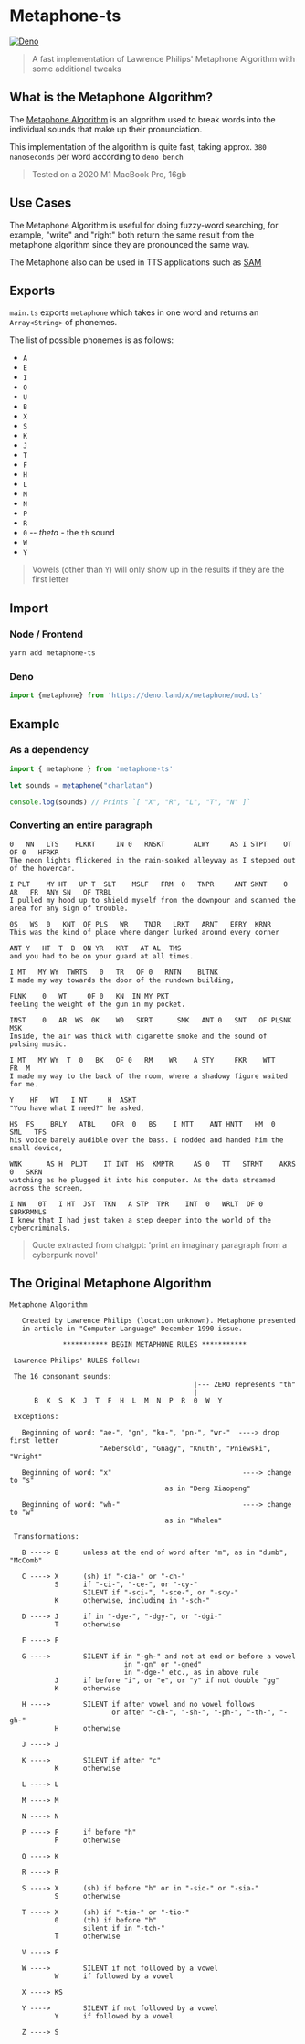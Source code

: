 # Metaphone-ts

<!--SHIELDS BEGIN-->
[![Deno](https://github.com/secondary-smiles/metaphone-ts/actions/workflows/deno.yml/badge.svg)](https://github.com/secondary-smiles/metaphone-ts/actions/workflows/deno.yml)
<!--SHIELDS END-->

> A fast implementation of Lawrence Philips' Metaphone Algorithm with some additional tweaks

## What is the Metaphone Algorithm?

The [Metaphone Algorithm](https://wikipedia.org/wiki/Metaphone) is an algorithm used to break words
into the individual sounds that make up their pronunciation.

This implementation of the algorithm is quite fast, taking approx. `380 nanoseconds` per word
according to `deno bench`
> Tested on a 2020 M1 MacBook Pro, 16gb 

## Use Cases

The Metaphone Algorithm is useful for doing fuzzy-word searching, for example, "write" and "right"
both return the same result from the metaphone algorithm since they are pronounced the same way.

The Metaphone also can be used in TTS applications such as [SAM](https://github.com/discordier/sam)

## Exports

`main.ts` exports `metaphone` which takes in one word and returns an `Array<String>` of phonemes.

The list of possible phonemes is as follows:

- `A`
- `E`
- `I`
- `O`
- `U`
- `B`
- `X`
- `S`
- `K`
- `J`
- `T`
- `F`
- `H`
- `L`
- `M`
- `N`
- `P`
- `R`
- `0` -- *theta* - the `th` sound
- `W`
- `Y`

> Vowels (other than `Y`) will only show up in the results if they are the first letter

## Import

### Node / Frontend

```bash 
yarn add metaphone-ts
```
### Deno

```ts
import {metaphone} from 'https://deno.land/x/metaphone/mod.ts'
```

## Example

### As a dependency

```ts
import { metaphone } from 'metaphone-ts'

let sounds = metaphone("charlatan")

console.log(sounds) // Prints `[ "X", "R", "L", "T", "N" ]`
```
### Converting an entire paragraph

```text
0   NN   LTS    FLKRT     IN 0   RNSKT       ALWY     AS I STPT    OT  OF 0   HFRKR     
The neon lights flickered in the rain-soaked alleyway as I stepped out of the hovercar. 

I PLT    MY HT   UP T  SLT    MSLF   FRM  0   TNPR     ANT SKNT    0   AR   FR  ANY SN   OF TRBL     
I pulled my hood up to shield myself from the downpour and scanned the area for any sign of trouble. 

0S   WS  0   KNT  OF PLS   WR    TNJR   LRKT   ARNT   EFRY  KRNR     
This was the kind of place where danger lurked around every corner 

ANT Y   HT  T  B  ON YR   KRT   AT AL  TMS  
and you had to be on your guard at all times. 

I MT   MY WY  TWRTS   0   TR   OF 0   RNTN    BLTNK     
I made my way towards the door of the rundown building, 

FLNK    0   WT     OF 0   KN  IN MY PKT  
feeling the weight of the gun in my pocket. 

INST    0   AR  WS  0K    W0   SKRT      SMK   ANT 0   SNT   OF PLSNK   MSK    
Inside, the air was thick with cigarette smoke and the sound of pulsing music. 

I MT   MY WY  T  0   BK   OF 0   RM    WR    A STY     FKR    WTT    FR  M   
I made my way to the back of the room, where a shadowy figure waited for me. 

Y    HF   WT   I NT     H  ASKT   
"You have what I need?" he asked, 

HS  FS    BRLY   ATBL    OFR  0   BS    I NTT    ANT HNTT   HM  0   SML   TFS     
his voice barely audible over the bass. I nodded and handed him the small device, 

WNK      AS H  PLJT    IT INT  HS  KMPTR     AS 0   TT   STRMT    AKRS   0   SKRN    
watching as he plugged it into his computer. As the data streamed across the screen, 

I NW   0T   I HT  JST  TKN   A STP  TPR    INT  0   WRLT  OF 0   SBRKRMNLS
I knew that I had just taken a step deeper into the world of the cybercriminals.
```
> Quote extracted from chatgpt: 'print an imaginary paragraph from a cyberpunk novel'

## The Original Metaphone Algorithm

```text
Metaphone Algorithm

   Created by Lawrence Philips (location unknown). Metaphone presented
   in article in "Computer Language" December 1990 issue.

             *********** BEGIN METAPHONE RULES ***********

 Lawrence Philips' RULES follow:

 The 16 consonant sounds:
                                             |--- ZERO represents "th"
                                             |
      B  X  S  K  J  T  F  H  L  M  N  P  R  0  W  Y

 Exceptions:

   Beginning of word: "ae-", "gn", "kn-", "pn-", "wr-"  ----> drop first letter
                      "Aebersold", "Gnagy", "Knuth", "Pniewski", "Wright"

   Beginning of word: "x"                                ----> change to "s"
                                      as in "Deng Xiaopeng"

   Beginning of word: "wh-"                              ----> change to "w"
                                      as in "Whalen"

 Transformations:

   B ----> B      unless at the end of word after "m", as in "dumb", "McComb"

   C ----> X      (sh) if "-cia-" or "-ch-"
           S      if "-ci-", "-ce-", or "-cy-"
                  SILENT if "-sci-", "-sce-", or "-scy-"
           K      otherwise, including in "-sch-"

   D ----> J      if in "-dge-", "-dgy-", or "-dgi-"
           T      otherwise

   F ----> F

   G ---->        SILENT if in "-gh-" and not at end or before a vowel
                            in "-gn" or "-gned"
                            in "-dge-" etc., as in above rule
           J      if before "i", or "e", or "y" if not double "gg"
           K      otherwise

   H ---->        SILENT if after vowel and no vowel follows
                         or after "-ch-", "-sh-", "-ph-", "-th-", "-gh-"
           H      otherwise

   J ----> J

   K ---->        SILENT if after "c"
           K      otherwise

   L ----> L

   M ----> M

   N ----> N

   P ----> F      if before "h"
           P      otherwise

   Q ----> K

   R ----> R

   S ----> X      (sh) if before "h" or in "-sio-" or "-sia-"
           S      otherwise

   T ----> X      (sh) if "-tia-" or "-tio-"
           0      (th) if before "h"
                  silent if in "-tch-"
           T      otherwise

   V ----> F

   W ---->        SILENT if not followed by a vowel
           W      if followed by a vowel

   X ----> KS

   Y ---->        SILENT if not followed by a vowel
           Y      if followed by a vowel

   Z ----> S
  ```
